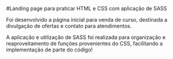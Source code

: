 #Landing page para praticar HTML e CSS com aplicação de SASS

Foi desenvolvido a página inicial para venda de curso, destinada a divulgação de ofertas e contato para atendimentos.

A aplicação e utilização de SASS foi realizada para organização e reaproveitamento de funções provenientes do CSS, facilitando a implementação de parte do código!
